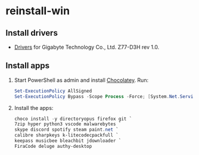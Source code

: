 # reinstall-win

## Install drivers

- [Drivers](https://www.gigabyte.com/Motherboard/GA-Z77-D3H-rev-10/support#support-dl-driver-audio)
  for Gigabyte Technology Co., Ltd. Z77-D3H rev 1.0.

## Install apps

1. Start PowerShell as admin and install [Chocolatey](https://chocolatey.org/install). Run:

   ```powershell
   Set-ExecutionPolicy AllSigned
   Set-ExecutionPolicy Bypass -Scope Process -Force; [System.Net.ServicePointManager]::SecurityProtocol = [System.Net.ServicePointManager]::SecurityProtocol -bor 3072; iex ((New-Object System.Net.WebClient).DownloadString('https://chocolatey.org/install.ps1'))
   ```

1. Install the apps:

   ```powershell
   choco install -y directoryopus firefox git `
   7zip hyper python3 vscode malwarebytes `
   skype discord spotify steam paint.net `
   calibre sharpkeys k-litecodecpackfull `
   keepass musicbee bleachbit jdownloader `
   FiraCode deluge authy-desktop
   ```
